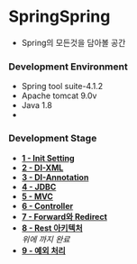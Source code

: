 # SpringSpring

* Spring의 모든것을 담아볼 공간


### Development Environment
* Spring tool suite-4.1.2
* Apache tomcat 9.0v
* Java 1.8
*


### Development Stage
* <a href="https://github.com/doorisopen/SpringSpring/tree/d129bbf2a8d3a585fb650110f8713f4ec2a65bac"><strong>1 - Init Setting</strong></a>
* <a href="https://github.com/doorisopen/SpringSpring/tree/68ba7379e4e4ad202ca82b2dc9ce61bd74fda306"><strong>2 - DI-XML</strong></a>
* <a href="https://github.com/doorisopen/SpringSpring/tree/af621421ebcbcf60e36af78a4a7bfdc7a892aed3"><strong>3 - DI-Annotation</strong></a>
* <a href="https://github.com/doorisopen/SpringSpring/tree/277d82107a895c9f636da9ff2b56344129ff19dd"><strong>4 - JDBC</strong></a>
* <a href="https://github.com/doorisopen/SpringSpring/tree/6f26b4e14d5eedbbcae11783708af0c6064087df"><strong>5 - MVC</strong></a>
* <a href="https://github.com/doorisopen/SpringSpring/tree/32a25bd697f6d704738f4461d6c11267c3f14853"><strong>6 - Controller</strong></a>
* <a href="https://github.com/doorisopen/SpringSpring/tree/3ecbbf611fbc64dd06ea8f88e2257b88ae3323c3"><strong>7 - Forward와 Redirect</strong></a>
* <a href="https://github.com/doorisopen/SpringSpring/tree/b81f8c5a711261978d6aaf956e60f98da34ed9d0"><strong>8 - Rest 아키텍처</strong></a>
<br/>_위에 까지 완료_<br/>
* <a href="https://github.com/doorisopen/SpringSpring/tree/55e32924a3b2bbb9e287e7765e9d234f16d8cb4e"><strong>9 - 예외 처리</strong></a>

